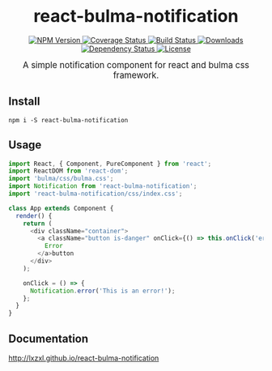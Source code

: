 <big><h1 align="center">react-bulma-notification</h1></big>

<p align="center">
  <a href="https://npmjs.org/package/react-bulma-notification">
    <img src="https://img.shields.io/npm/v/react-bulma-notification.svg?style=flat-square"
         alt="NPM Version">
  </a>

  <a href="https://coveralls.io/r/lxzxl/react-bulma-notification">
    <img src="https://img.shields.io/coveralls/lxzxl/react-bulma-notification.svg?style=flat-square"
         alt="Coverage Status">
  </a>

  <a href="https://travis-ci.org/lxzxl/react-bulma-notification">
    <img src="https://img.shields.io/travis/lxzxl/react-bulma-notification.svg?style=flat-square"
         alt="Build Status">
  </a>

  <a href="https://npmjs.org/package/react-bulma-notification">
    <img src="http://img.shields.io/npm/dm/react-bulma-notification.svg?style=flat-square"
         alt="Downloads">
  </a>

  <a href="https://david-dm.org/lxzxl/react-bulma-notification.svg">
    <img src="https://david-dm.org/lxzxl/react-bulma-notification.svg?style=flat-square"
         alt="Dependency Status">
  </a>

  <a href="https://github.com/lxzxl/react-bulma-notification/blob/master/LICENSE">
    <img src="https://img.shields.io/npm/l/react-bulma-notification.svg?style=flat-square"
         alt="License">
  </a>
</p>

<p align="center"><big>
A simple notification component for react and bulma css framework.
</big></p>

## Install

`npm i -S react-bulma-notification`

## Usage

```typescript
import React, { Component, PureComponent } from 'react';
import ReactDOM from 'react-dom';
import 'bulma/css/bulma.css';
import Notification from 'react-bulma-notification';
import 'react-bulma-notification/css/index.css';

class App extends Component {
  render() {
    return (
      <div className="container">
        <a className="button is-danger" onClick={() => this.onClick('error')}>
          Error
        </a>button
      </div>
    );

    onClick = () => {
      Notification.error('This is an error!');
    };
  }
}
```

## Documentation

http://lxzxl.github.io/react-bulma-notification
